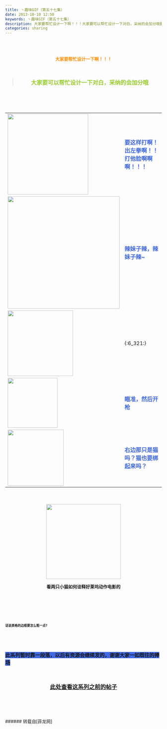 ```yaml
---
title: 丶趣味GIF（第五十七集）
date: 2013-10-10 12:50
keywords: 丶趣味GIF（第五十七集）
description: 大家要帮忙设计一下啊！！！大家要可以帮忙设计一下对白，采纳的会加分哦要这样打啊！出左拳啊！！打他脸啊啊啊！！！辣妹子辣，辣妹子辣~{:6_321:}瞄准，然后开枪右边那只是猫吗？猫也要绑起来吗？看两只小猫如何诠释好莱坞动作电影的话说表格的边框要怎么粗一点?此系列暂时靠一段落，以后有资源会继续发的，谢谢大家一如既往的捧场此处查看这系列之前的帖子
categories: sharing
---
```

<td class="t_f" id="postmessage_61813">

<br/>
<br/>
<div align="center"><strong><font color="#ff8c00"><br/>
</font></strong></div><div align="center"><strong><font color="#ff8c00">大家要帮忙设计一下啊！！！</font></strong></div><br/>
<strong><font size="4"><br/>
</font></strong><div align="center"><div class="quote"><blockquote><strong><font size="4"><font color="#9acd32">大家要可以帮忙设计一下对白，采纳的会加分哦</font></font></strong><img alt="" border="0" onclick="" onmouseover="" smilieid="98" src="static/image/smiley/qiubilong/14.gif"/></blockquote></div><br/>
<strong><font size="4"><br/>
</font></strong><br/>
<table cellspacing="0" class="t_table"><tr><td>

<img aid="24865" class="zoom" data-cf-modified-f75971ef9b40c495b331ce39-="" file="data/attachment/forum/201310/10/124359fjrcpddicokp1ic1.gif" id="aimg_24865" inpost="1" onclick="" onmouseover="" src="http://www.flw.ph/data/attachment/forum/201310/10/124359fjrcpddicokp1ic1.gif" width="259" zoomfile="data/attachment/forum/201310/10/124359fjrcpddicokp1ic1.gif"/>


</td><td><font size="4"><font color="#4169e1"><strong>要这样打啊！出左拳啊！！打他脸啊啊啊！！！</strong></font></font><img alt="" border="0" onclick="" onmouseover="" smilieid="257" src="static/image/smiley/Xiongmao/12.gif"/></td></tr><tr><td>

<img aid="24868" class="zoom" data-cf-modified-f75971ef9b40c495b331ce39-="" file="data/attachment/forum/201310/10/124442szpuu7q30awzr3z3.gif" id="aimg_24868" inpost="1" onclick="" onmouseover="" src="http://www.flw.ph/data/attachment/forum/201310/10/124442szpuu7q30awzr3z3.gif" width="360" zoomfile="data/attachment/forum/201310/10/124442szpuu7q30awzr3z3.gif"/>


</td><td><font size="4"><font color="#4169e1"><strong>辣妹子辣，辣妹子辣~</strong></font></font><img alt="" border="0" onclick="" onmouseover="" smilieid="249" src="static/image/smiley/Xiongmao/24.gif"/></td></tr><tr><td>

<img aid="24866" class="zoom" data-cf-modified-f75971ef9b40c495b331ce39-="" file="data/attachment/forum/201310/10/124415hyb444h4114hfvyc.gif" id="aimg_24866" inpost="1" onclick="" onmouseover="" src="http://www.flw.ph/data/attachment/forum/201310/10/124415hyb444h4114hfvyc.gif" width="210" zoomfile="data/attachment/forum/201310/10/124415hyb444h4114hfvyc.gif"/>


</td><td>{:6_321:}</td></tr><tr><td>

<img aid="24867" class="zoom" data-cf-modified-f75971ef9b40c495b331ce39-="" file="data/attachment/forum/201310/10/124426zh2m7xjljuh2stxh.gif" id="aimg_24867" inpost="1" onclick="" onmouseover="" src="http://www.flw.ph/data/attachment/forum/201310/10/124426zh2m7xjljuh2stxh.gif" width="160" zoomfile="data/attachment/forum/201310/10/124426zh2m7xjljuh2stxh.gif"/>


</td><td><font size="4"><font color="#4169e1"><strong>瞄准，然后开枪</strong></font></font><img alt="" border="0" onclick="" onmouseover="" smilieid="249" src="static/image/smiley/Xiongmao/24.gif"/></td></tr><tr><td>

<img aid="24869" class="zoom" data-cf-modified-f75971ef9b40c495b331ce39-="" file="data/attachment/forum/201310/10/124451sxnxj2jy3f0o7jrb.gif" id="aimg_24869" inpost="1" onclick="" onmouseover="" src="http://www.flw.ph/data/attachment/forum/201310/10/124451sxnxj2jy3f0o7jrb.gif" width="180" zoomfile="data/attachment/forum/201310/10/124451sxnxj2jy3f0o7jrb.gif"/>


</td><td><font size="4"><font color="#4169e1"><strong>右边那只是猫吗？猫也要绑起来吗？</strong></font></font><img alt="" border="0" onclick="" onmouseover="" smilieid="99" src="static/image/smiley/qiubilong/9.gif"/></td></tr></table></div><strong><font size="4"><strong><font size="4"><br/>
</font></strong></font><br/>
<div align="center">

<img aid="24870" class="zoom" data-cf-modified-f75971ef9b40c495b331ce39-="" file="data/attachment/forum/201310/10/124534ns3m000k9gj2k494.gif" id="aimg_24870" inpost="1" onclick="" onmouseover="" src="http://www.flw.ph/data/attachment/forum/201310/10/124534ns3m000k9gj2k494.gif" width="240" zoomfile="data/attachment/forum/201310/10/124534ns3m000k9gj2k494.gif"/>


看两只小猫如何诠释好莱坞动作电影的</div><br/>
</strong><strong><div align="center"><font size="4"><img alt="" border="0" onclick="" onmouseover="" smilieid="249" src="static/image/smiley/Xiongmao/24.gif"/></font></div><font size="4"><strong><font size="4"><br/>
</font></strong></font><br/>
<font size="4"><strong><font size="4"><br/>
</font></strong></font><br/>
<font size="1">话说表格的边框要怎么粗一点?</font></strong><img alt="" border="0" onclick="" onmouseover="" smilieid="249" src="static/image/smiley/Xiongmao/24.gif"/><strong><font size="1"><br/>
</font></strong><br/>
<strong><font size="1"><br/>
</font></strong><br/>
<strong><font size="1"><br/>
</font></strong><br/>
<strong><font size="3"><font style="background-color:rgb(65, 105, 225)">此系列暂时靠一段落，以后有资源会继续发的，谢谢大家一如既往的捧场</font></font></strong><img alt="" border="0" onclick="" onmouseover="" smilieid="95" src="static/image/smiley/qiubilong/19.gif"/><strong><font style="background-color:rgb(0, 191, 255)"><font size="3"><br/>
</font></font></strong><br/>
<strong><font style="background-color:rgb(0, 191, 255)"><font size="3"><br/>
<div align="center"><img alt="" border="0" onclick="" onmouseover="" smilieid="249" src="static/image/smiley/Xiongmao/24.gif"/><font size="4"><font color="#ff0000"><strong><a href="http://www.flw.ph/home.php?mod=space&amp;uid=41&amp;do=thread&amp;view=me&amp;from=space" target="_blank">此处查看这系列之前的帖子</a></strong></font></font><img alt="" border="0" onclick="" onmouseover="" smilieid="249" src="static/image/smiley/Xiongmao/24.gif"/></div><br/>
</font></font></strong><br/>
<br/>
<br/>
<br/>
</td>
###### 转载自[菲龙网]